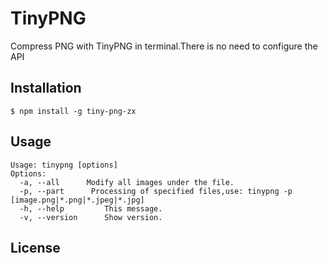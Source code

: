 # TinyPNG



Compress PNG with TinyPNG  in terminal.There is no need to configure the API

## Installation

    $ npm install -g tiny-png-zx


## Usage

```
Usage: tinypng [options] 
Options:
  -a, --all      Modify all images under the file.
  -p, --part      Processing of specified files,use: tinypng -p  [image.png|*.png|*.jpeg|*.jpg]
  -h, --help         This message.
  -v, --version      Show version.
```

## License

